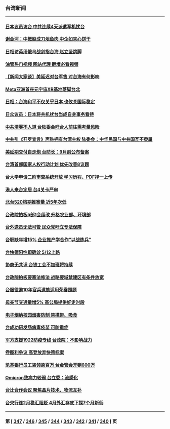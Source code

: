### 台湾新闻
---
#### [日本议员访台 中共连续4天派遣军机扰台](../../pages/ncid1349361/n13728865.md?05070045) 
#### [谢金河：中概股成刀俎鱼肉 中企如夹心饼干](../../pages/ncid1349361/n13728688.md?05070045) 
#### [日相访英用俄乌战剑指台海 赵立坚跳脚](../../pages/ncid1349361/n13728870.md?05070045) 
#### [油管热门视频 网站代理 翻墙必看视频](http://209.222.30.114:81/youtube.html?05070045)
#### [【新闻大家谈】美延迟对台军售 对台海有何影响](../../pages/ncid1349361/n13728740.md?05070045) 
#### [Meta亚洲首座元宇宙XR基地落脚台北](../../pages/ncid1349361/n13728444.md?05070045) 
#### [日相：台海和平不仅关乎日本 也攸关国际稳定](../../pages/ncid1349361/n13728449.md?05070045) 
#### [日众议员：日本将共机扰台当成自身事务看待](../../pages/ncid1349361/n13728379.md?05070045) 
#### [中共清零不人道 台陆委会吁台人前往需考量风险](../../pages/ncid1349361/n13727852.md?05070045) 
#### [中共引《开罗宣言》声称拥有台湾主权 陆委会：中华民国与中共国互不隶属](../../pages/ncid1349361/n13727906.md?05070045) 
#### [美延期交付自走炮 台防长：9月前公布备案](../../pages/ncid1349361/n13727782.md?05070045) 
#### [台湾首部国家人权行动计划 优先改善8议题](../../pages/ncid1349361/n13727981.md?05070045) 
#### [台大学申请二阶审查系统开放 学习历程、PDF择一上传](../../pages/ncid1349361/n13727930.md?05070045) 
#### [港人来台定居 台4关卡严审](../../pages/ncid1349361/n13727978.md?05070045) 
#### [北台520档期推案量 近5年次低](../../pages/ncid1349361/n13727980.md?05070045) 
#### [台政院拍板5部1会组改 升格农业部、环境部](../../pages/ncid1349361/n13727982.md?05070045) 
#### [台外送员无法可管 民众党吁立专法保障](../../pages/ncid1349361/n13727932.md?05070045) 
#### [台职缺年增15% 企业推产学合作“以战练兵”](../../pages/ncid1349361/n13727907.md?05070045) 
#### [台快筛阳性即确诊 5/12上路](../../pages/ncid1349361/n13727928.md?05070045) 
#### [协商无共识 台铁工会不加班将持续](../../pages/ncid1349361/n13727931.md?05070045) 
#### [台政院拍板要塞法修法 战略要域禁建区有条件放宽](../../pages/ncid1349361/n13727942.md?05070045) 
#### [台服役逾10年官兵遗族适用荣眷照顾](../../pages/ncid1349361/n13727940.md?05070045) 
#### [母亲节交通量增5% 高公局提供好走时段](../../pages/ncid1349361/n13727941.md?05070045) 
#### [电子烟纳校园烟害防制 禁携带、吸食](../../pages/ncid1349361/n13727938.md?05070045) 
#### [台成功研发肠病毒疫苗 可防重症](../../pages/ncid1349361/n13727935.md?05070045) 
#### [军方支援1922防疫专线 台政院：不影响战力](../../pages/ncid1349361/n13727910.md?05070045) 
#### [卷图利争议 高登放弃快筛标案](../../pages/ncid1349361/n13727846.md?05070045) 
#### [凯基银行员工盗领逾百万 台金管会开铡600万](../../pages/ncid1349361/n13727848.md?05070045) 
#### [Omicron致病力较弱 台立委：流感化](../../pages/ncid1349361/n13727849.md?05070045) 
#### [台比合作会议 聚焦晶片技术、物流互补](../../pages/ncid1349361/n13727840.md?05070045) 
#### [台央行连2月稳汇阻贬 4月外汇存底下探7个月新低](../../pages/ncid1349361/n13727885.md?05070045) 

---
#### 第 [ [347](./347.md?05070045) / [346](./346.md?05070045) / [345](./345.md?05070045) / [344](./344.md?05070045) / [343](./343.md?05070045) / [342](./342.md?05070045) / [341](./341.md?05070045) / [340](./340.md?05070045) ] 页
